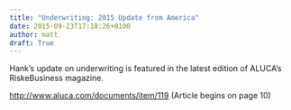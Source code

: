 ```yaml
---
title: "Underwriting: 2015 Update from America"
date: 2015-09-23T17:18:26+0100
author: matt
draft: True
---
```

Hank’s update on underwriting is featured in the latest edition of ALUCA’s RiskeBusiness magazine.

http://www.aluca.com/documents/item/119 (Article begins on page 10)
